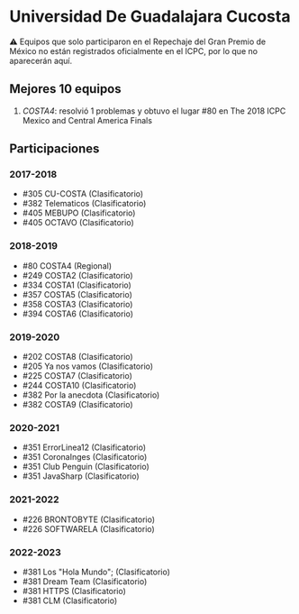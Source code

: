 # Universidad De Guadalajara Cucosta

:warning: Equipos que solo participaron en el Repechaje del Gran Premio de México no están registrados oficialmente en el ICPC, por lo que no aparecerán aquí.

## Mejores 10 equipos

1. _COSTA4_: resolvió 1 problemas y obtuvo el lugar #80 en The 2018 ICPC Mexico and Central America Finals

## Participaciones

### 2017-2018

- #305 CU-COSTA (Clasificatorio)
- #382 Telematicos (Clasificatorio)
- #405 MEBUPO (Clasificatorio)
- #405 OCTAVO (Clasificatorio)

### 2018-2019

- #80 COSTA4 (Regional)
- #249 COSTA2 (Clasificatorio)
- #334 COSTA1 (Clasificatorio)
- #357 COSTA5 (Clasificatorio)
- #358 COSTA3 (Clasificatorio)
- #394 COSTA6 (Clasificatorio)

### 2019-2020

- #202 COSTA8 (Clasificatorio)
- #205 Ya nos vamos (Clasificatorio)
- #225 COSTA7 (Clasificatorio)
- #244 COSTA10 (Clasificatorio)
- #382 Por la anecdota (Clasificatorio)
- #382 COSTA9 (Clasificatorio)

### 2020-2021

- #351 ErrorLinea12 (Clasificatorio)
- #351 CoronaInges (Clasificatorio)
- #351 Club Penguin (Clasificatorio)
- #351 JavaSharp (Clasificatorio)

### 2021-2022

- #226 BRONTOBYTE (Clasificatorio)
- #226 SOFTWARELA (Clasificatorio)

### 2022-2023

- #381 Los "Hola Mundo"; (Clasificatorio)
- #381 Dream Team (Clasificatorio)
- #381 HTTPS (Clasificatorio)
- #381 CLM (Clasificatorio)



